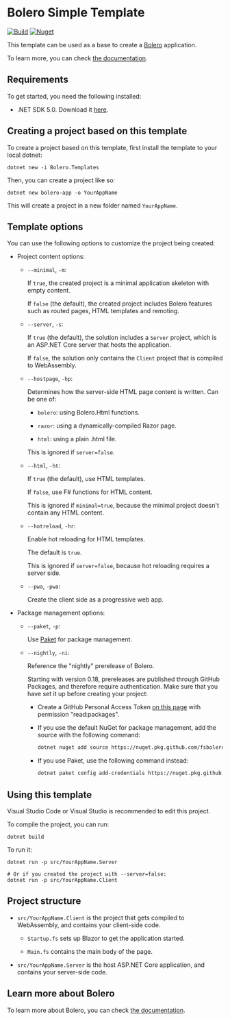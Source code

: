 # Bolero Simple Template

[![Build](https://github.com/fsbolero/Template/actions/workflows/build.yml/badge.svg)](https://github.com/fsbolero/Template/actions/workflows/build.yml)
[![Nuget](https://img.shields.io/nuget/vpre/Bolero.Template?logo=nuget)](https://nuget.org/packages/Bolero.Template)


This template can be used as a base to create a [Bolero](https://github.com/intellifactory/bolero) application.

To learn more, you can check [the documentation](https://fsbolero.io/docs).

## Requirements

To get started, you need the following installed:

* .NET SDK 5.0. Download it [here](https://dotnet.microsoft.com/download/dotnet/5.0).

## Creating a project based on this template

To create a project based on this template, first install the template to your local dotnet:

```
dotnet new -i Bolero.Templates
```

Then, you can create a project like so:

```
dotnet new bolero-app -o YourAppName
```

This will create a project in a new folder named `YourAppName`.

## Template options

You can use the following options to customize the project being created:

* Project content options:

    * `--minimal`, `-m`:

        If `true`, the created project is a minimal application skeleton with empty content.

        If `false` (the default), the created project includes Bolero features such as routed pages, HTML templates and remoting.

    * `--server`, `-s`:

        If `true` (the default), the solution includes a `Server` project, which is an ASP.NET Core server that hosts the application.

        If `false`, the solution only contains the `Client` project that is compiled to WebAssembly.

    * `--hostpage`, `-hp`:

        Determines how the server-side HTML page content is written. Can be one of:

        * `bolero`: using Bolero.Html functions.

        * `razor`: using a dynamically-compiled Razor page.

        * `html`: using a plain .html file.

        This is ignored if `server=false`.

    * `--html`, `-ht`:

        If `true` (the default), use HTML templates.

        If `false`, use F# functions for HTML content.

        This is ignored if `minimal=true`, because the minimal project doesn't contain any HTML content.

    * `--hotreload`, `-hr`:

        Enable hot reloading for HTML templates.

        The default is `true`.

        This is ignored if `server=false`, because hot reloading requires a server side.

    * `--pwa`, `-pwa`:

        Create the client side as a progressive web app.

* Package management options:

    * `--paket`, `-p`:

        Use [Paket](https://fsprojects.github.io/paket) for package management.

    * `--nightly`, `-ni`:

        Reference the "nightly" prerelease of Bolero.

        Starting with version 0.18, prereleases are published through GitHub Packages, and therefore require authentication.
        Make sure that you have set it up before creating your project:

        * Create a GitHub Personal Access Token [on this page](https://github.com/settings/tokens) with permission "read:packages".

        * If you use the default NuGet for package management, add the source with the following command:

            ```sh
            dotnet nuget add source https://nuget.pkg.github.com/fsbolero/index.json -n "Bolero nightly" -u GITHUB_USERNAME -p GITHUB_TOKEN
            ```

        * If you use Paket, use the following command instead:

            ```sh
            dotnet paket config add-credentials https://nuget.pkg.github.com/fsbolero/index.json --username GITHUB_USERNAME --password GITHUB_TOKEN
            ```

## Using this template

Visual Studio Code or Visual Studio is recommended to edit this project.

To compile the project, you can run:

```shell
dotnet build
```

To run it:

```shell
dotnet run -p src/YourAppName.Server

# Or if you created the project with --server=false:
dotnet run -p src/YourAppName.Client
```

## Project structure

* `src/YourAppName.Client` is the project that gets compiled to WebAssembly, and contains your client-side code.

    * `Startup.fs` sets up Blazor to get the application started.

    * `Main.fs` contains the main body of the page.

* `src/YourAppName.Server` is the host ASP.NET Core application, and contains your server-side code.

## Learn more about Bolero

To learn more about Bolero, you can check [the documentation](https://fsbolero.io/docs).
